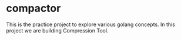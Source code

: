 # compactor
This is the practice project to explore various golang concepts. In this project we are building Compression Tool.
